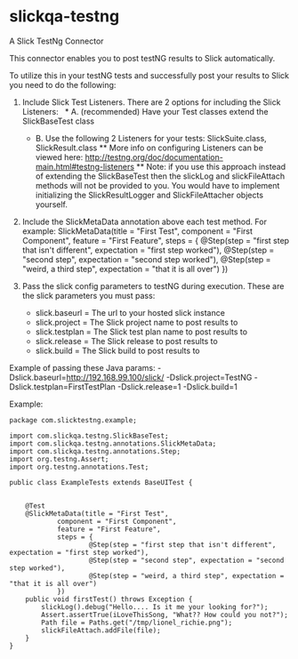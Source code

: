 # slickqa-testng
A Slick TestNg Connector

This connector enables you to post testNG results to Slick automatically.  

To utilize this in your testNG tests and successfully post your results to Slick you need to do the following:

1. Include Slick Test Listeners.  There are 2 options for including the Slick Listeners:
   * A. (recommended) Have your Test classes extend the SlickBaseTest class
   * B. Use the following 2 Listeners for your tests: SlickSuite.class, SlickResult.class
      ** More info on configuring Listeners can be viewed here: http://testng.org/doc/documentation-main.html#testng-listeners
      ** Note: if you use this approach instead of extending the SlickBaseTest then the slickLog and slickFileAttach methods will not be provided to you.  You would have to implement initializing the SlickResultLogger and SlickFileAttacher objects yourself.

2. Include the SlickMetaData annotation above each test method.  For example:
    SlickMetaData(title = "First Test",
        component = "First Component",
        feature = "First Feature",
        steps = {
            @Step(step = "first step that isn't different", expectation = "first step worked"),
            @Step(step = "second step", expectation = "second step worked"),
            @Step(step = "weird, a third step", expectation = "that it is all over")
        })

3. Pass the slick config parameters to testNG during execution.  These are the slick parameters you must pass:
   * slick.baseurl = The url to your hosted slick instance
   * slick.project = The Slick project name to post results to
   * slick.testplan = The Slick test plan name to post results to
   * slick.release = The Slick release to post results to
   * slick.build = The Slick build to post results to
   
Example of passing these Java params: -Dslick.baseurl=http://192.168.99.100/slick/ -Dslick.project=TestNG -Dslick.testplan=FirstTestPlan -Dslick.release=1 -Dslick.build=1
            

Example:

    package com.slicktestng.example;

    import com.slickqa.testng.SlickBaseTest;
    import com.slickqa.testng.annotations.SlickMetaData;
    import com.slickqa.testng.annotations.Step;
    import org.testng.Assert;
    import org.testng.annotations.Test;

    public class ExampleTests extends BaseUITest {


        @Test
        @SlickMetaData(title = "First Test",
                component = "First Component",
                feature = "First Feature",
                steps = {
                        @Step(step = "first step that isn't different", expectation = "first step worked"),
                        @Step(step = "second step", expectation = "second step worked"),
                        @Step(step = "weird, a third step", expectation = "that it is all over")
                })
        public void firstTest() throws Exception {
            slickLog().debug("Hello.... Is it me your looking for?");
            Assert.assertTrue(iLoveThisSong, "What?? How could you not?");
            Path file = Paths.get("/tmp/lionel_richie.png");
            slickFileAttach.addFile(file);
        }
    }
            

